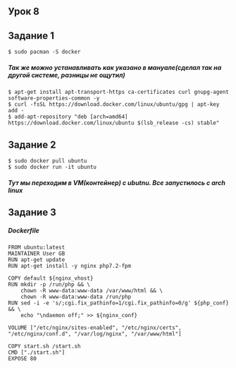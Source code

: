 ## Урок 8
## Задание 1

    $ sudo pacman -S docker
    
##### Так же можно устанавливать как указано в мануале(сделал так на другой системе, разницы не ощутил)

    $ apt-get install apt-transport-https ca-certificates curl gnupg-agent software-properties-common -y
    $ curl -fsSL https://download.docker.com/linux/ubuntu/gpg | apt-key add -
    $ add-apt-repository "deb [arch=amd64] https://download.docker.com/linux/ubuntu $(lsb_release -cs) stable"
    
    
    
## Задание 2

    $ sudo docker pull ubuntu
    $ sudo docker run -it ubuntu
    
##### Тут мы переходим в VM(контейнер) с ubutnu. Все запустилось с arch linux
## Задание 3
##### Dockerfile


    FROM ubuntu:latest
    MAINTAINER User GB
    RUN apt-get update
    RUN apt-get install -y nginx php7.2-fpm
    
    COPY default ${nginx_vhost}
    RUN mkdir -p /run/php && \
        chown -R www-data:www-data /var/www/html && \
        chown -R www-data:www-data /run/php
    RUN sed -i -e 's/;cgi.fix_pathinfo=1/cgi.fix_pathinfo=0/g' ${php_conf} && \
        echo "\ndaemon off;" >> ${nginx_conf}

    VOLUME ["/etc/nginx/sites-enabled", "/etc/nginx/certs", "/etc/nginx/conf.d", "/var/log/nginx", "/var/www/html"]
    
    COPY start.sh /start.sh
    CMD ["./start.sh"]
    EXPOSE 80

